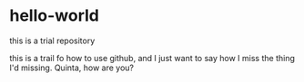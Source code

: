 # hello-world
this is a trial repository

this is a trail fo how to use github, and 
I just want to say how I miss the thing I'd missing.
Quinta, how are you?

